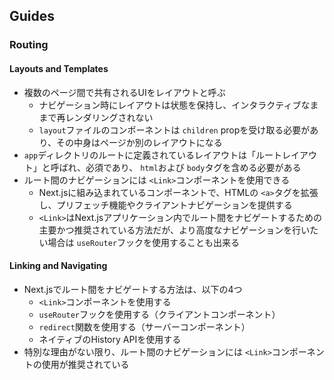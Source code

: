 ## Guides
### Routing
#### Layouts and Templates
- 複数のページ間で共有されるUIをレイアウトと呼ぶ
	- ナビゲーション時にレイアウトは状態を保持し、インタラクティブなままで再レンダリングされない
	- `layout`ファイルのコンポーネントは `children` propを受け取る必要があり、その中身はページか別のレイアウトになる
- `app`ディレクトリのルートに定義されているレイアウトは「ルートレイアウト」と呼ばれ、必須であり、 `html`および `body`タグを含める必要がある
- ルート間のナビゲーションには `<Link>`コンポーネントを使用できる
	- Next.jsに組み込まれているコンポーネントで、HTMLの `<a>`タグを拡張し、プリフェッチ機能やクライアントナビゲーションを提供する
	- `<Link>`はNext.jsアプリケーション内でルート間をナビゲートするための主要かつ推奨されている方法だが、より高度なナビゲーションを行いたい場合は `useRouter`フックを使用することも出来る

#### Linking and Navigating
- Next.jsでルート間をナビゲートする方法は、以下の4つ
	- `<Link>`コンポーネントを使用する
	- `useRouter`フックを使用する（クライアントコンポーネント）
	- `redirect`関数を使用する（サーバーコンポーネント）
	- ネイティブのHistory APIを使用する
- 特別な理由がない限り、ルート間のナビゲーションには `<Link>`コンポーネントの使用が推奨されている